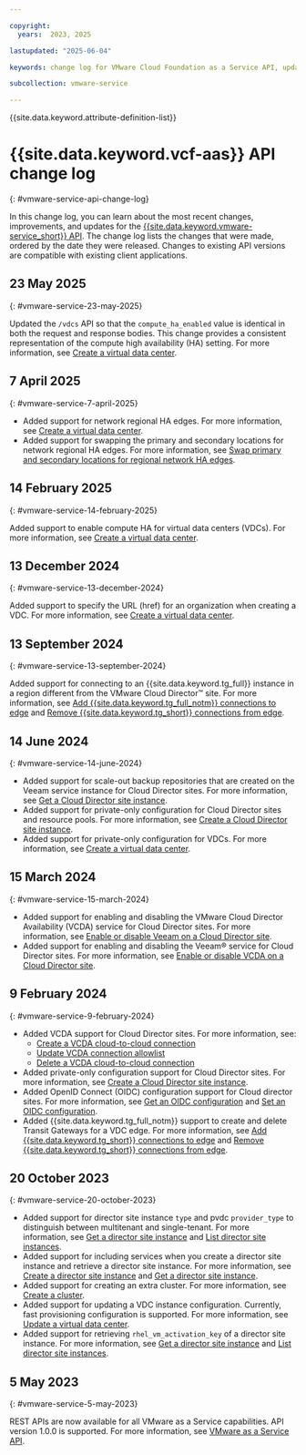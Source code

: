```yaml
---

copyright:
  years:  2023, 2025

lastupdated: "2025-06-04"

keywords: change log for VMware Cloud Foundation as a Service API, updates to VCF as a Service API

subcollection: vmware-service

---
```


{{site.data.keyword.attribute-definition-list}}

# {{site.data.keyword.vcf-aas}} API change log
{: #vmware-service-api-change-log}

In this change log, you can learn about the most recent changes, improvements, and updates for the [{{site.data.keyword.vmware-service_short}} API](/apidocs/vmware-service). The change log lists the changes that were made, ordered by the date they were released. Changes to existing API versions are compatible with existing client applications.

## 23 May 2025
{: #vmware-service-23-may-2025}

Updated the `/vdcs` API so that the `compute_ha_enabled` value is identical in both the request and response bodies. This change provides a consistent representation of the compute high availability (HA) setting. For more information, see [Create a virtual data center](/apidocs/vmware-service#create-vdc).

## 7 April 2025
{: #vmware-service-7-april-2025}

* Added support for network regional HA edges. For more information, see [Create a virtual data center](/apidocs/vmware-service#create-vdc).
* Added support for swapping the primary and secondary locations for network regional HA edges. For more information, see [Swap primary and secondary locations for regional network HA edges](/apidocs/vmware-service#swap-ha-edge-sites).

## 14 February 2025
{: #vmware-service-14-february-2025}

Added support to enable compute HA for virtual data centers (VDCs). For more information, see [Create a virtual data center](/apidocs/vmware-service#create-vdc).

## 13 December 2024
{: #vmware-service-13-december-2024}

Added support to specify the URL (href) for an organization when creating a VDC. For more information, see [Create a virtual data center](/apidocs/vmware-service#create-vdc).

## 13 September 2024
{: #vmware-service-13-september-2024}

Added support for connecting to an {{site.data.keyword.tg_full}} instance in a region different from the VMware Cloud Director™ site. For more information, see [Add {{site.data.keyword.tg_full_notm}} connections to edge](/apidocs/vmware-service#add-transit-gateway-connections) and [Remove {{site.data.keyword.tg_short}} connections from edge](/apidocs/vmware-service#remove-transit-gateway-connections).

## 14 June 2024
{: #vmware-service-14-june-2024}

* Added support for scale-out backup repositories that are created on the Veeam service instance for Cloud Director sites. For more information, see [Get a Cloud Director site instance](/apidocs/vmware-service#get-director-site).
* Added support for private-only configuration for Cloud Director sites and resource pools. For more information, see [Create a Cloud Director site instance](/apidocs/vmware-service#create-director-sites).
* Added support for private-only configuration for VDCs. For more information, see [Create a virtual data center](/apidocs/vmware-service#create-vdc).

## 15 March 2024
{: #vmware-service-15-march-2024}

* Added support for enabling and disabling the VMware Cloud Director Availability (VCDA) service for Cloud Director sites. For more information, see [Enable or disable Veeam on a Cloud Director site](/apidocs/vmware-service#enable-veeam-on-pvdcs-list).
* Added support for enabling and disabling the Veeam® service for Cloud Director sites. For more information, see [Enable or disable VCDA on a Cloud Director site](/apidocs/vmware-service#enable-vcda-on-data-center).

## 9 February 2024
{: #vmware-service-9-february-2024}

* Added VCDA support for Cloud Director sites. For more information, see:
   * [Create a VCDA cloud-to-cloud connection](/apidocs/vmware-service#create-director-sites-vcda-c2c-connection)
   * [Update VCDA connection allowlist](/apidocs/vmware-service#update-director-sites-vcda-connection-endpoints)
   * [Delete a VCDA cloud-to-cloud connection](/apidocs/vmware-service#delete-director-sites-vcda-c2c-connection)
* Added private-only configuration support for Cloud Director sites. For more information, see [Create a Cloud Director site instance](/apidocs/vmware-service#create-director-sites).
* Added OpenID Connect (OIDC) configuration support for Cloud director sites. For more information, see [Get an OIDC configuration](/apidocs/vmware-service#get-oidc-configuration) and [Set an OIDC configuration](/apidocs/vmware-service#set-oidc-configuration).
* Added {{site.data.keyword.tg_full_notm}} support to create and delete Transit Gateways for a VDC edge. For more information, see [Add {{site.data.keyword.tg_short}} connections to edge](/apidocs/vmware-service#add-transit-gateway-connections) and [Remove {{site.data.keyword.tg_short}} connections from edge](/apidocs/vmware-service#remove-transit-gateway-connections).

## 20 October 2023
{: #vmware-service-20-october-2023}

* Added support for director site instance `type` and pvdc `provider_type` to distinguish between multitenant and single-tenant. For more information, see [Get a director site instance](/apidocs/vmware-service#get-director-site) and [List director site instances](/apidocs/vmware-service#list-director-sites).
* Added support for including services when you create a director site instance and retrieve a director site instance. For more information, see [Create a director site instance](/apidocs/vmware-service#create-director-sites) and [Get a director site instance](/apidocs/vmware-service#get-director-site).
* Added support for creating an extra cluster. For more information, see [Create a cluster](/apidocs/vmware-service#create-director-sites-pvdcs-clusters).
* Added support for updating a VDC instance configuration. Currently, fast provisioning configuration is supported. For more information, see [Update a virtual data center](/apidocs/vmware-service#update-vdc).
* Added support for retrieving `rhel_vm_activation_key` of a director site instance. For more information, see [Get a director site instance](/apidocs/vmware-service#get-director-site) and [List director site instances](/apidocs/vmware-service#list-director-sites).

## 5 May 2023
{: #vmware-service-5-may-2023}

REST APIs are now available for all VMware as a Service capabilities. API version 1.0.0 is supported. For more information, see [VMware as a Service API](/apidocs/vmware-service).
